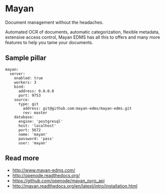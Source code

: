 # Mayan

Document management without the headaches.

Automated OCR of documents, automatic categorization, flexible metadata, extensive access control, Mayan EDMS has all this to offers and many more features to help you tame your documents.

## Sample pillar

    mayan:
      server:
        enabled: true
        workers: 3
        bind:
          address: 0.0.0.0
          port: 9753
        source:
          type: git
            address: git@github.com:mayan-edms/mayan-edms.git
            rev: master
        database:
          engine: 'postgresql'
          host: 'localhost'
          port: 5672
          name: 'mayan'
          password: 'pass'
          user: 'mayan'

## Read more

* http://www.mayan-edms.com/
* http://openode.readthedocs.org/
* https://github.com/openode/mayan_pyro_api
* http://mayan.readthedocs.org/en/latest/intro/installation.html